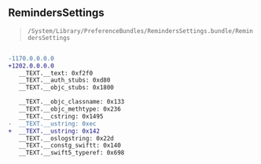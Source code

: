 ## RemindersSettings

> `/System/Library/PreferenceBundles/RemindersSettings.bundle/RemindersSettings`

```diff

-1170.0.0.0.0
+1202.0.0.0.0
   __TEXT.__text: 0xf2f0
   __TEXT.__auth_stubs: 0xd80
   __TEXT.__objc_stubs: 0x1800

   __TEXT.__objc_classname: 0x133
   __TEXT.__objc_methtype: 0x236
   __TEXT.__cstring: 0x1495
-  __TEXT.__ustring: 0xec
+  __TEXT.__ustring: 0x142
   __TEXT.__oslogstring: 0x22d
   __TEXT.__constg_swiftt: 0x140
   __TEXT.__swift5_typeref: 0x698

```
